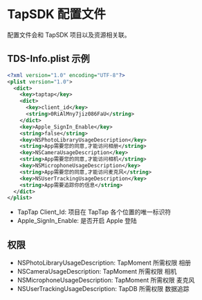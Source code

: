 # TapSDK 配置文件

配置文件会和 TapSDK 项目以及资源相关联。

## TDS-Info.plist 示例

```xml
<?xml version="1.0" encoding="UTF-8"?>
<plist version="1.0">
  <dict>
    <key>taptap</key>
    <dict>
      <key>client_id</key>
      <string>0RiAlMny7jiz086FaU</string>
    </dict>
    <key>Apple_SignIn_Enable</key>
    <string>false</string>
    <key>NSPhotoLibraryUsageDescription</key>
    <string>App需要您的同意,才能访问相册</string>
    <key>NSCameraUsageDescription</key>
    <string>App需要您的同意,才能访问相机</string>
    <key>NSMicrophoneUsageDescription</key>
    <string>App需要您的同意,才能访问麦克风</string>
    <key>NSUserTrackingUsageDescription</key>
    <string>App需要追踪你的信息</string>
  </dict>
</plist>
```

* TapTap Client_Id: 项目在 TapTap 各个位置的唯一标识符
* Apple_SignIn_Enable: 是否开启 Apple 登陆
  
## 权限

* NSPhotoLibraryUsageDescription: TapMoment 所需权限 相册
* NSCameraUsageDescription: TapMoment 所需权限 相机
* NSMicrophoneUsageDescription: TapMoment 所需权限 麦克风
* NSUserTrackingUsageDescription: TapDB 所需权限 数据追踪


